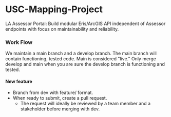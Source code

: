 # USC-Mapping-Project
LA Assessor Portal: Build modular Eris/ArcGIS API independent of Assessor endpoints with focus on maintainability and reliability.

### Work Flow
We maintain a main branch and a develop branch. The main branch will contain functioning, tested code.
Main is considered "live." Only merge develop and main when you are sure the develop branch is functioning and tested.

#### New feature
* Branch from dev with feature/ format.
* When ready to submit, create a pull request.
  * The request will ideally be reviewed by a team member and a stakeholder before merging with dev.
